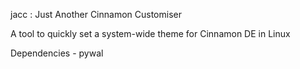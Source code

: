 jacc : Just Another Cinnamon Customiser

A tool to quickly set a system-wide theme for Cinnamon DE in Linux

Dependencies - pywal
